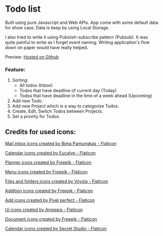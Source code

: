 # Todo list

Built using pure Javascript and Web APIs. App come with some default data for show case. Data is keep by using Local Storage.

I also tried to write it using Pubslish-subscribe pattern (Pubsub). It was quite painful to write as I forget event naming. Writing application's flow down on paper would have really helped.



Preview: [Hosted on Github](https://winghaa.github.io/todo-list/)

### Feature:

1. Sorting:
    - All todos (Inbox)
    - Todos that have deadline of current day (Today)
    - Todos that have deadline in the time of a week ahead (Upcoming)
2. Add new Todo.
3. Add new Project which is a way to categorize Todos.
4. Create, Edit, Switch Todos between Projects.
5. Set a priority for Todos.


## Credits for used icons:
<a href="https://www.flaticon.com/free-icons/mail-inbox" title="mail inbox icons">Mail inbox icons created by Bima Pamungkas - Flaticon</a>

<a href="https://www.flaticon.com/free-icons/calendar" title="calendar icons">Calendar icons created by Eucalyp - Flaticon</a>

<a href="https://www.flaticon.com/free-icons/planner" title="planner icons">Planner icons created by Freepik - Flaticon</a>

<a href="https://www.flaticon.com/free-icons/menu" title="menu icons">Menu icons created by Freepik - Flaticon</a>

<a href="https://www.flaticon.com/free-icons/files-and-folders" title="files and folders icons">Files and folders icons created by Voysla - Flaticon</a>

<a href="https://www.flaticon.com/free-icons/addition" title="addition icons">Addition icons created by Freepik - Flaticon</a>

<a href="https://www.flaticon.com/free-icons/add" title="add icons">Add icons created by Pixel perfect - Flaticon</a>

<a href="https://www.flaticon.com/free-icons/ui" title="ui icons">Ui icons created by Anggara - Flaticon</a>

<a href="https://www.flaticon.com/free-icons/document" title="document icons">Document icons created by Freepik - Flaticon</a>

<a href="https://www.flaticon.com/free-icons/calendar" title="calendar icons">Calendar icons created by Secret Studio - Flaticon</a>
